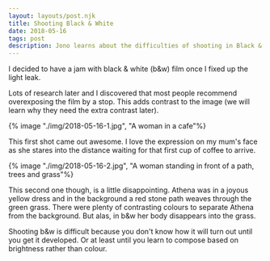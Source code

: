 ```yaml
---
layout: layouts/post.njk
title: Shooting Black & White
date: 2018-05-16
tags: post
description: Jono learns about the difficulties of shooting in Black & White
---
```


I decided to have a jam with black & white (b&w) film once I fixed up the light leak.

Lots of research later and I discovered that most people recommend overexposing the film by a stop. This adds contrast to the image (we will learn why they need the extra contrast later). 

{% image "./img/2018-05-16-1.jpg", "A woman in a cafe"%}

This first shot came out awesome. I love the expression on my mum's face as she stares into the distance waiting for that first cup of coffee to arrive.

{% image "./img/2018-05-16-2.jpg", "A woman standing in front of a path, trees and grass"%}

This second one though, is a little disappointing. Athena was in a joyous yellow dress and in the background a red stone path weaves through the green grass. There were plenty of contrasting colours to separate Athena from the background. But alas, in b&w her body disappears into the grass.

Shooting b&w is difficult because you don't know how it will turn out until you get it developed. Or at least until you learn to compose based on brightness rather than colour.
